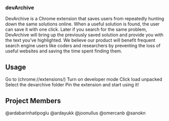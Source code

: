 ### devArchive
DevArchive is a Chrome extension that saves users from repeatedly hunting down the same solutions online. When a useful solution is found, the user can save it with one click. Later if you search for the same problem, DevArchive will bring up the previously saved solution and provide you with the text you’ve highlighted. We believe our product will benefit frequent search engine users like coders and researchers by preventing the loss of useful websites and saving the time spent finding them.

## Usage
Go to (chrome://extensions/)
Turn on developer mode
Click load unpacked
Select the devarchive folder
Pin the extension and start using it!

## Project Members
@ardabarinhatipoglu
@ardayukk
@joonullus
@omercanb
@sanokn
